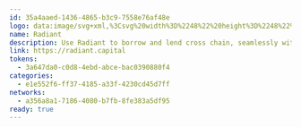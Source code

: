 ```yaml
---
id: 35a4aaed-1436-4865-b3c9-7558e76af48e
logo: data:image/svg+xml,%3Csvg%20width%3D%2248%22%20height%3D%2248%22%20viewBox%3D%220%200%2048%2048%22%20fill%3D%22none%22%20xmlns%3D%22http%3A%2F%2Fwww.w3.org%2F2000%2Fsvg%22%3E%0A%3Cg%20clip-path%3D%22url(%23clip0_13801_3227)%22%3E%0A%3Cpath%20d%3D%22M24%2047.9989C37.2548%2047.9989%2048%2037.2537%2048%2023.9989C48%2010.7441%2037.2548%20-0.00109863%2024%20-0.00109863C10.7452%20-0.00109863%200%2010.7441%200%2023.9989C0%2037.2537%2010.7452%2047.9989%2024%2047.9989Z%22%20fill%3D%22%23F2F5FF%22%2F%3E%0A%3Cpath%20d%3D%22M29.6226%2026.3292L43.7616%2024L29.6226%2021.6708L37.974%2010.026L26.3292%2018.3774L24%204.2384L21.6708%2018.3774L10.026%2010.026L18.3774%2021.6708L4.2384%2024L18.3774%2026.3292L10.026%2037.974L21.6708%2029.6226L24%2043.7616L26.3292%2029.6226L37.974%2037.974L29.6226%2026.3292Z%22%20fill%3D%22url(%23paint0_linear_13801_3227)%22%2F%3E%0A%3C%2Fg%3E%0A%3Cdefs%3E%0A%3ClinearGradient%20id%3D%22paint0_linear_13801_3227%22%20x1%3D%2224%22%20y1%3D%224.55742%22%20x2%3D%2224%22%20y2%3D%2243.4723%22%20gradientUnits%3D%22userSpaceOnUse%22%3E%0A%3Cstop%20offset%3D%220.1028%22%20stop-color%3D%22%2300FFAA%22%2F%3E%0A%3Cstop%20offset%3D%220.999%22%20stop-color%3D%22%235F00FA%22%2F%3E%0A%3C%2FlinearGradient%3E%0A%3CclipPath%20id%3D%22clip0_13801_3227%22%3E%0A%3Crect%20width%3D%2248%22%20height%3D%2248%22%20rx%3D%2224%22%20fill%3D%22white%22%2F%3E%0A%3C%2FclipPath%3E%0A%3C%2Fdefs%3E%0A%3C%2Fsvg%3E%0A
name: Radiant
description: Use Radiant to borrow and lend cross chain, seamlessly with your wstETH.
link: https://radiant.capital
tokens:
  - 3a647da0-c0d8-4ebd-abce-bac0390880f4
categories:
  - e1e552f6-ff37-4185-a33f-4230cd45d7ff
networks:
  - a356a8a1-7186-4080-b7fb-8fe383a5df95
ready: true
---
```

